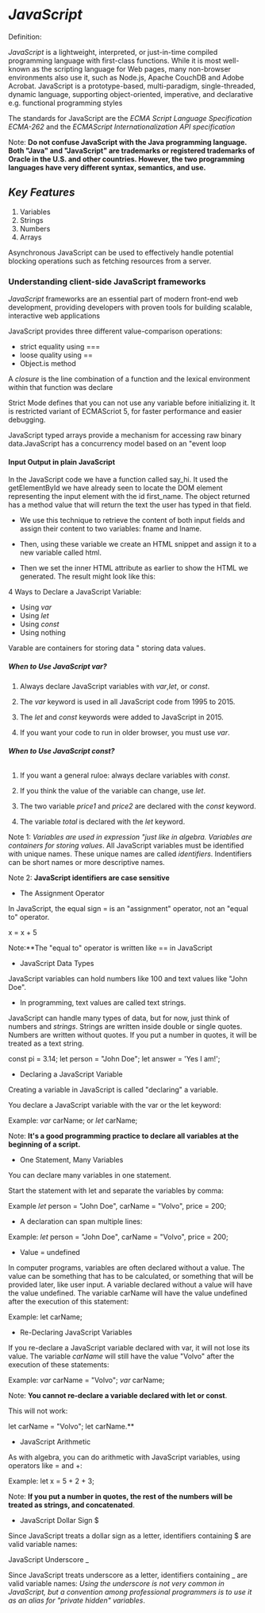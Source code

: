# *JavaScript*

Definition:

*JavaScript* is a lightweight, interpreted, or just-in-time compiled programming language with first-class functions. While it is most well-known as the scripting language for Web pages, many non-browser environments also use it, such as Node.js, Apache CouchDB and Adobe Acrobat. JavaScript is a prototype-based, multi-paradigm, single-threaded, dynamic language, supporting object-oriented, imperative, and declarative e.g. functional programming styles

The standards for JavaScript are the *ECMA Script Language Specification ECMA-262* and the *ECMAScript Internationalization API specification*

Note: **Do not confuse JavaScript with the Java programming language. Both "Java" and "JavaScript" are trademarks or registered trademarks of Oracle in the U.S. and other countries. However, the two programming languages have very different syntax, semantics, and use.**

## *Key Features*

1. Variables  
2. Strings
3. Numbers
4. Arrays  

Asynchronous JavaScript can be used to effectively handle potential blocking operations such as fetching resources from a server.

### **Understanding client-side JavaScript frameworks**  

*JavaScript* frameworks are an essential part of modern front-end web development, providing developers with proven tools for building scalable, interactive web applications

JavaScript provides three different value-comparison operations:

- strict equality using ===
- loose quality using ==
- Object.is method

A *closure* is the line combination of a function and the lexical environment within that function was declare

Strict Mode defines that you can not use any variable before initializing it. It is restricted variant of ECMAScriot 5, for faster performance and easier debugging.

JavaScript typed arrays provide a mechanism for accessing raw binary data.JavaScript has a concurrency model based on an "event loop

#### **Input Output in plain JavaScript**

In the JavaScript code we have a function called say_hi. It used the getElementById we have already seen to locate the DOM element representing the input element with the id first_name. The object returned has a method value that will return the text the user has typed in that field.

- We use this technique to retrieve the content of both input fields and assign their content to two variables: fname and lname.

- Then, using these variable we create an HTML snippet and assign it to a new variable called html.

- Then we set the inner HTML attribute as earlier to show the HTML we generated. The result might look like this:

4 Ways to Declare a JavaScript Variable:

- Using *var*
- Using *let*
- Using *const*
- Using nothing

Varable are containers for storing data " storing data values.

##### When to Use JavaScript var?

1. Always declare JavaScript variables with *var*,*let*, or *const*.

2. The *var* keyword is used in all JavaScript code from 1995 to 2015.

3. The *let* and *const* keywords were added to JavaScript in 2015.

4. If you want your code to run in older browser, you must use *var*.

###### **When to Use JavaScript const?**

1. If you want a general ruloe: always declare variables with *const*.

2. If you think the value of the variable can change, use *let*.

3. The two variable *price1* and *price2* are declared with the *const* keyword.

4. The variable *total* is declared with the *let* keyword.

Note 1: *Variables are used in expression "just like in algebra. Variables are containers for storing values*. All JavaScript variables must be identified with unique names. These unique names are called *identifiers*. Indentifiers can be short names or more descriptive names.

Note 2: **JavaScript identifiers are case sensitive**

- The Assignment Operator

In JavaScript, the equal sign = is an "assignment" operator, not an "equal to" operator.

x = x + 5

Note:**The "equal to" operator is written like == in JavaScript

- JavaScript Data Types

JavaScript variables can hold numbers like 100 and text values like "John Doe".

- In programming, text values are called text strings.

JavaScript can handle many types of data, but for now, just think of numbers and *strings*. Strings are written inside double or single quotes. Numbers are written without quotes. If you put a number in quotes, it will be treated as a text string.

const pi = 3.14;
let person = "John Doe";
let answer = 'Yes I am!';

- Declaring a JavaScript Variable

Creating a variable in JavaScript is called "declaring" a variable.

You declare a JavaScript variable with the var or the let keyword:

Example: *var* carName; or *let* carName;

Note: **It's a good programming practice to declare all variables at the beginning of a script.**

- One Statement, Many Variables

You can declare many variables in one statement.

Start the statement with let and separate the variables by comma:

 Example *let* person = "John Doe", carName = "Volvo", price = 200;

- A declaration can span multiple lines:

Example: *let* person = "John Doe",
carName = "Volvo",
price = 200;

- Value = undefined

In computer programs, variables are often declared without a value. The value can be something that has to be calculated, or something that will be provided later, like user input. A variable declared without a value will have the value undefined. The variable carName will have the value undefined after the execution of this statement:

Example: let carName;

- Re-Declaring JavaScript Variables

If you re-declare a JavaScript variable declared with var, it will not lose its value. The variable *carName* will still have the value "Volvo" after the execution of these statements:

Example: *var* carName = "Volvo";
*var* carName;

Note: **You cannot re-declare a variable declared with let or const**.

This will not work:

let carName = "Volvo";
let carName.**

- JavaScript Arithmetic

As with algebra, you can do arithmetic with JavaScript variables, using operators like = and +:

Example: let x = 5 + 2 + 3;

Note: **If you put a number in quotes, the rest of the numbers will be treated as strings, and concatenated**.

- JavaScript Dollar Sign $

Since JavaScript treats a dollar sign as a letter, identifiers containing $ are valid variable names:

JavaScript Underscore _

Since JavaScript treats underscore as a letter, identifiers containing _ are valid variable names: *Using the underscore is not very common in JavaScript, but a convention among professional programmers is to use it as an alias for "private hidden" variables*.
